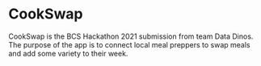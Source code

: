 # CookSwap

<p> CookSwap is the BCS Hackathon 2021 submission from team Data Dinos. The purpose of the app is to connect local meal preppers to swap meals and add some variety to their week. </p> 
